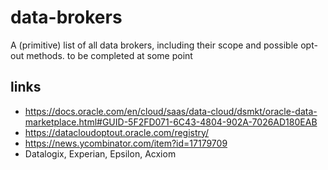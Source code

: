 # data-brokers
A (primitive) list of all data brokers, including their scope and possible opt-out methods.
to be completed at some point

## links

- https://docs.oracle.com/en/cloud/saas/data-cloud/dsmkt/oracle-data-marketplace.html#GUID-5F2FD071-6C43-4804-902A-7026AD180EAB
- https://datacloudoptout.oracle.com/registry/
- https://news.ycombinator.com/item?id=17179709
- Datalogix, Experian, Epsilon, Acxiom
